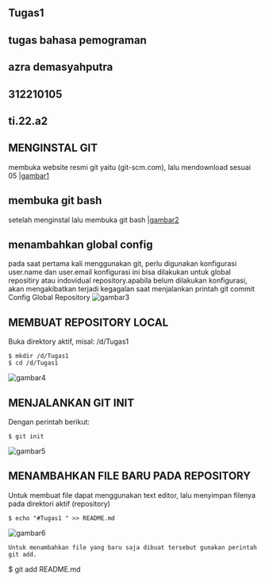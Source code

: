 ## Tugas1 

## tugas bahasa pemograman
## azra demasyahputra
## 312210105
## ti.22.a2

## MENGINSTAL GIT
membuka website resmi git yaitu (git-scm.com), lalu mendownload sesuai 05
|[gambar1](gambar/azra1.png)

## membuka git bash
setelah menginstal lalu membuka git bash
|[gambar2](gambar/azra2.png)

## menambahkan global config
pada saat pertama kali menggunakan git, perlu digunakan konfigurasi user.name dan user.email konfigurasi ini bisa dilakukan untuk global repositiry atau indovidual repository.apabila belum dilakukan konfigurasi, akan mengakibatkan terjadi kegagalan saat menjalankan printah git commit Config Global Repository
![gambar3](gambar/azra3.png)

## MEMBUAT REPOSITORY LOCAL
Buka direktory aktif, misal: /d/Tugas1
```
$ mkdir /d/Tugas1
$ cd /d/Tugas1
```
![gambar4](gambar/azra4.png)

## MENJALANKAN GIT INIT
Dengan perintah berikut:
```
$ git init
```
![gambar5](gambar/azra5.png)

## MENAMBAHKAN FILE BARU PADA REPOSITORY
Untuk membuat file dapat menggunakan text editor, lalu menyimpan filenya pada direktori aktif (repository)
```
$ echo "#Tugas1 " >> README.md
```
![gambar6](gambar/azra6.png)
```
Untuk menambahkan file yang baru saja dibuat tersebut gunakan perintah git add.
```
$ git add README.md
```
